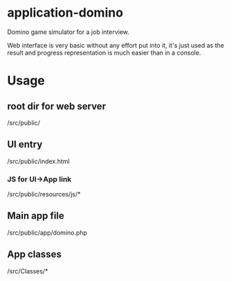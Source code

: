 # application-domino
Domino game simulator for a job interview.

Web interface is very basic without any effort put into it, it's just used as the result and progress representation is much easier than in a console.

# Usage

## root dir for web server
/src/public/

## UI entry
/src/public/index.html
### JS for UI->App link
/src/public/resources/js/*

## Main app file
/src/public/app/domino.php

## App classes
/src/Classes/*
